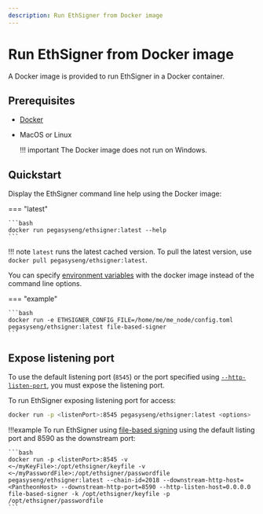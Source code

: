 ```yaml
---
description: Run EthSigner from Docker image
---
```


# Run EthSigner from Docker image

A Docker image is provided to run EthSigner in a Docker container.

## Prerequisites

* [Docker](https://docs.docker.com/install/)

* MacOS or Linux

    !!! important
        The Docker image does not run on Windows.

## Quickstart

Display the EthSigner command line help using the Docker image:

=== "latest"

    ```bash
    docker run pegasyseng/ethsigner:latest --help
    ```

!!! note
    `latest` runs the latest cached version. To pull the latest version, use `docker pull pegasyseng/ethsigner:latest`.

You can specify [environment variables] with the docker image instead of the command line options.

=== "example"

    ```bash
    docker run -e ETHSIGNER_CONFIG_FILE=/home/me/me_node/config.toml pegasyseng/ethsigner:latest file-based-signer
    ```

## Expose listening port

To use the default listening port (`8545`) or the port specified using
[`--http-listen-port`](../../Reference/CLI/CLI-Syntax.md#http-listen-port), you must expose the listening port.

To run EthSigner exposing listening port for access:

```bash
docker run -p <listenPort>:8545 pegasyseng/ethsigner:latest <options>
```

!!!example
    To run EthSigner using [file-based signing](../../Tutorials/Start-EthSigner.md) using the default
    listing port and 8590 as the downstream port:

    ```bash
    docker run -p <listenPort>:8545 -v <~/myKeyFile>:/opt/ethsigner/keyfile -v <~/myPasswordFile>:/opt/ethsigner/passwordfile pegasyseng/ethsigner:latest --chain-id=2018 --downstream-http-host=<PantheonHost> --downstream-http-port=8590 --http-listen-host=0.0.0.0 file-based-signer -k /opt/ethsigner/keyfile -p /opt/ethsigner/passwordfile
    ```

<!--links-->
[environment variables]: ../../Reference/CLI/CLI-Syntax.md#environment-variables